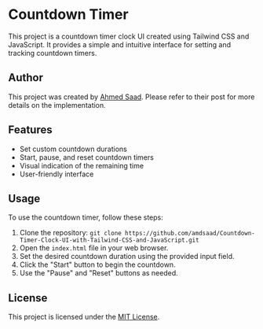 # Countdown Timer

This project is a countdown timer clock UI created using Tailwind CSS and JavaScript. It provides a simple and intuitive interface for setting and tracking countdown timers.

## Author

This project was created by [Ahmed Saad](https://amd.codes/posts/creating-a-countdown-timer-clock-ui-with-tailwind-css-and-java-script). Please refer to their post for more details on the implementation.

## Features

- Set custom countdown durations
- Start, pause, and reset countdown timers
- Visual indication of the remaining time
- User-friendly interface

## Usage

To use the countdown timer, follow these steps:

1. Clone the repository: `git clone https://github.com/amdsaad/Countdown-Timer-Clock-UI-with-Tailwind-CSS-and-JavaScript.git`
2. Open the `index.html` file in your web browser.
3. Set the desired countdown duration using the provided input field.
4. Click the "Start" button to begin the countdown.
5. Use the "Pause" and "Reset" buttons as needed.

## License

This project is licensed under the [MIT License](LICENSE).
